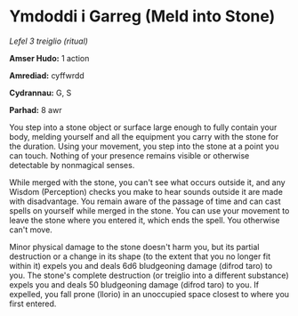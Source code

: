 # Ymdoddi i Garreg (Meld into Stone)

*Lefel 3 treiglio (ritual)*

**Amser Hudo:** 1 action

**Amrediad:** cyffwrdd

**Cydrannau:** G, S

**Parhad:** 8 awr

You step into a stone object or surface large enough to fully contain your body, melding yourself and all the equipment you carry with the stone for the duration. Using your movement, you step into the stone at a point you can touch. Nothing of your presence remains visible or otherwise detectable by nonmagical senses.

While merged with the stone, you can't see what occurs outside it, and any Wisdom (Perception) checks you make to hear sounds outside it are made with disadvantage. You remain aware of the passage of time and can cast spells on yourself while merged in the stone. You can use your movement to leave the stone where you entered it, which ends the spell. You otherwise can't move.

Minor physical damage to the stone doesn't harm you, but its partial destruction or a change in its shape (to the extent that you no longer fit within it) expels you and deals 6d6 bludgeoning damage (difrod taro) to you. The stone's complete destruction (or treiglio into a different substance) expels you and deals 50 bludgeoning damage (difrod taro) to you. If expelled, you fall prone (llorio) in an unoccupied space closest to where you first entered.